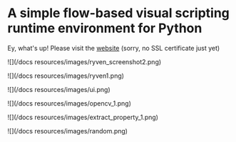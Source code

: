 # A simple flow-based visual scripting runtime environment for Python

Ey, what's up! Please visit the [website](http://ryven.org) (sorry, no SSL certificate just yet)

![](/docs resources/images/ryven_screenshot2.png)

![](/docs resources/images/ryven1.png)

![](/docs resources/images/ui.png)

![](/docs resources/images/opencv_1.png)

![](/docs resources/images/extract_property_1.png)

![](/docs resources/images/random.png)
